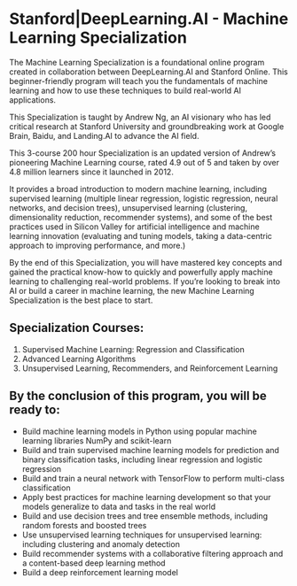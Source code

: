 # Stanford|DeepLearning.AI - Machine Learning Specialization

The Machine Learning Specialization is a foundational online program created in collaboration between DeepLearning.AI and Stanford Online. This beginner-friendly program will teach you the fundamentals of machine learning and how to use these techniques to build real-world AI applications. 

This Specialization is taught by Andrew Ng, an AI visionary who has led critical research at Stanford University and groundbreaking work at Google Brain, Baidu, and Landing.AI to advance the AI field.

This 3-course 200 hour Specialization is an updated version of Andrew’s pioneering Machine Learning course, rated 4.9 out of 5 and taken by over 4.8 million learners since it launched in 2012. 

It provides a broad introduction to modern machine learning, including supervised learning (multiple linear regression, logistic regression, neural networks, and decision trees), unsupervised learning (clustering, dimensionality reduction, recommender systems), and some of the best practices used in Silicon Valley for artificial intelligence and machine learning innovation (evaluating and tuning models, taking a data-centric approach to improving performance, and more.)

By the end of this Specialization, you will have mastered key concepts and gained the practical know-how to quickly and powerfully apply machine learning to challenging real-world problems. If you’re looking to break into AI or build a career in machine learning, the new Machine Learning Specialization is the best place to start.

## Specialization Courses:
1. Supervised Machine Learning: Regression and Classification
2. Advanced Learning Algorithms
3. Unsupervised Learning, Recommenders, and Reinforcement Learning

## By the conclusion of this program, you will be ready to:

* Build machine learning models in Python using popular machine learning libraries NumPy and scikit-learn
* Build and train supervised machine learning models for prediction and binary classification tasks, including linear regression and logistic regression
* Build and train a neural network with TensorFlow to perform multi-class classification
* Apply best practices for machine learning development so that your models generalize to data and tasks in the real world
* Build and use decision trees and tree ensemble methods, including random forests and boosted trees
* Use unsupervised learning techniques for unsupervised learning: including clustering and anomaly detection
* Build recommender systems with a collaborative filtering approach and a content-based deep learning method
* Build a deep reinforcement learning model